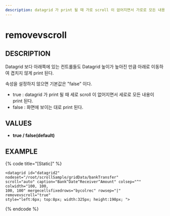 ```yaml
---
description: datagrid 가 print 될 때 가로 scroll 이 없어지면서 가로로 모든 내용이 print 될 지 여부를 정하는 속성이다.
---
```


# removevscroll

## DESCRIPTION

Datagrid 보다 아래쪽에 있는 컨트롤들도 Datagrid 높이가 높아진 만큼 아래로 이동하여 겹치지 않게 print 된다.

속성을 설정하지 않으면 기본값은 "false" 이다.

* true : datagrid 가 print 될 때 세로 scroll 이 없어지면서 세로로 모든 내용이 print 된다. 
* false : 화면에 보이는 대로 print 된다. 

## VALUES

* **true / false\(default\)**

## EXAMPLE

{% code title="\[Static\]" %}
```markup
<datagrid id="datagrid2" nodeset="/root/scrollSample/gridData/bankTransfer" 
scroll="auto" caption="Bank^Date^Receiver^Amount" colsep="^" colwidth="100, 100, 
100, 100" mergecellsfixedrows="bycolrec" rowsep="|" removevscroll="true" 
style="left:6px; top:8px; width:325px; height:190px; ">
```
{% endcode %}

